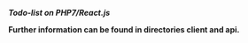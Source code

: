 ***Todo-list on PHP7/React.js***

**Further information can be found in directories client and api.**